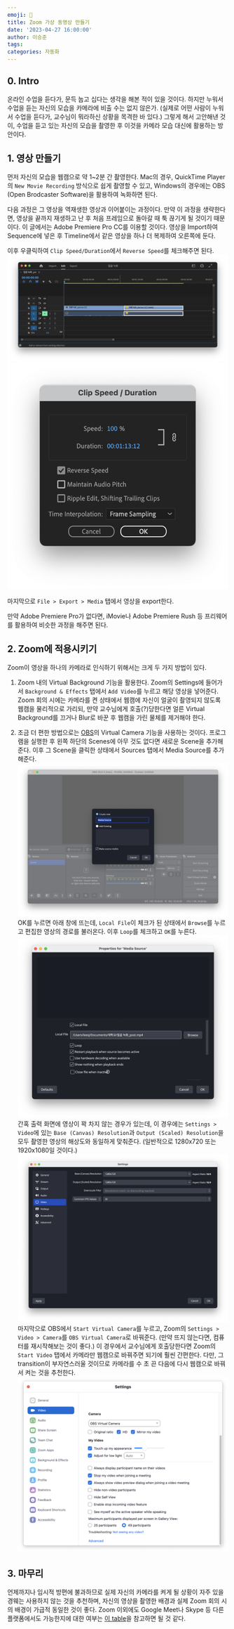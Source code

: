 ```yaml
---
emoji: 📝
title: Zoom 가상 동영상 만들기
date: '2023-04-27 16:00:00'
author: 이승준
tags:
categories: 자동화
---
```


## 0. Intro
온라인 수업을 듣다가, 문득 눕고 십다는 생각을 해본 적이 있을 것이다. 하지만 누워서 수업을 듣는 자신의 모습을 카메라에 비출 수는 없지 않은가. (실제로 어떤 사람이 누워서 수업을 듣다가, 교수님이 뭐라하신 상황을 목격한 바 있다.)
그렇게 해서 고안해낸 것이, 수업을 듣고 있는 자신의 모습을 촬영한 후 이것을 카메라 모습 대신에 활용하는 방안이다.

## 1. 영상 만들기
먼저 자신의 모습을 웹캠으로 약 1~2분 간 촬영한다. Mac의 경우, QuickTime Player의 `New Movie Recording` 방식으로 쉽게 촬영할 수 있고, Windows의 경우에는 OBS (Open Brodcaster Software)을 활용하여 녹화하면 된다.

다음 과정은 그 영상을 역재생한 영상과 이어붙이는 과정이다. 만약 이 과정을 생략한다면, 영상을 끝까지 재생하고 난 후 처음 프레임으로 돌아갈 때 툭 끊기게 될 것이기 때문이다. 이 글에서는 Adobe Premiere Pro CC를 이용할 것이다.
영상을 Import하여 Sequence에 넣은 후 Timeline에서 같은 영상을 하나 더 복제하여 오른쪽에 둔다.

이후 우클릭하여 `Clip Speed/Duration`에서 `Reverse Speed`를 체크해주면 된다.
![zoom-fake-1.png](zoom-fake-1.png)
![zoom-fake-2.png](zoom-fake-2.png)

마지막으로 `File > Export > Media` 탭에서 영상을 export한다.


만약 Adobe Premiere Pro가 없다면, iMovie나 Adobe Premiere Rush 등 프리웨어를 활용하여 비슷한 과정을 해주면 된다.

## 2. Zoom에 적용시키기
Zoom이 영상을 하나의 카메라로 인식하기 위해서는 크게 두 가지 방법이 있다.

1. Zoom 내의 Virtual Background 기능을 활용한다. Zoom의 Settings에 들어가서 `Background & Effects` 탭에서 `Add Video`를 누르고 해당 영상을 넣어준다. Zoom 회의 시에는 카메라를 켠 상태에서 웹캠에 자신이 얼굴이 촬영되지 않도록 웹캠을 물리적으로 가리되, 만약 교수님에게 호출(?)당한다면 얼른 Virtual Background를 끄거나 Blur로 바꾼 후 웹캠을 가린 물체를 제거해야 한다.

2. 조금 더 편한 방법으로는 [OBS](https://obsproject.com/)의 Virtual Camera 기능을 사용하는 것이다. 프로그램을 실행한 후 왼쪽 하단의 Scenes에 아무 것도 없다면 새로운 Scene을 추가해준다. 이후 그 Scene을 클릭한 상태에서 Sources 탭에서 Media Source를 추가해준다.
![zoom-fake-3.png](zoom-fake-3.png)
OK를 누르면 아래 창에 뜨는데, `Local File`이 체크가 된 상태에서 `Browse`를 누르고 편집한 영상의 경로를 불러온다. 이후 `Loop`를 체크하고 `OK`를 누른다.
![zoom-fake-4.png](zoom-fake-4.png)
간혹 출력 화면에 영상이 꽉 차지 않는 경우가 있는데, 이 경우에는 `Settings > Video`에 있는 `Base (Canvas) Resolution`과 `Output (Scaled) Resolution`을 모두 촬영한 영상의 해상도와 동일하게 맞춰준다. (일반적으로 1280x720 또는 1920x1080일 것이다.)
![zoom-fake-5.png](zoom-fake-5.png)
마지막으로 OBS에서 `Start Virtual Camera`를 누르고, Zoom의 `Settings > Video > Camera`를 `OBS Virtual Camera`로 바꿔준다. (만약 뜨지 않는다면, 컴퓨터를 재시작해보는 것이 좋다.) 이 경우에서 교수님에게 호출당한다면 Zoom의 `Start Video` 탭에서 카메라만 웹캠으로 바꿔주면 되기에 훨씬 간편한다. 다만, 그 transition이 부자연스러울 것이므로 카메라를 수 초 끈 다음에 다시 웹캠으로 바꿔서 켜는 것을 추천한다.
![zoom-fake-6.png](zoom-fake-6.png)

## 3. 마무리
언제까지나 임시적 방편에 불과하므로 실제 자신의 카메라를 켜게 될 상황이 자주 있을 경웨는 사용하지 않는 것을 추천하며, 자신의 영상을 촬영한 배경과 실제 Zoom 회의 시의 배경이 가급적 동일한 것이 좋다. Zoom 이외에도 Google Meet나 Skype 등 다른 플랫폼에서도 가능한지에 대한 여부는 [이 table](https://github.com/johnboiles/obs-mac-virtualcam/wiki/Compatibility)을 참고하면 될 것 같다.

```toc
```
